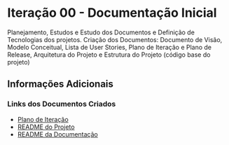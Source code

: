 # Iteração 00 - Documentação Inicial

Planejamento, Estudos e Estudo dos Documentos e Definição de Tecnologias dos projetos. Criação dos Documentos: Documento de Visão, Modelo Conceitual, Lista de User Stories, Plano de Iteração e Plano de Release, Arquitetura do Projeto e Estrutura do Projeto (código base do projeto)

## Informações Adicionais

### Links dos Documentos Criados

- [Plano de Iteração](../plano-de-iteracao.md)
- [README do Projeto](../../README.md)
- [README da Documentação](../README.md)
